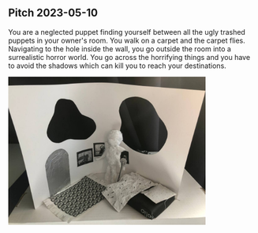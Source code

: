 ## Pitch 2023-05-10


You are a neglected puppet finding yourself between all the ugly trashed puppets in your owner's room.  You walk on a carpet and the carpet flies. Navigating to the hole inside the wall, you go outside the room into a surrealistic horror world. You go across the horrifying things and you have to avoid the shadows which can kill you to reach your destinations.

<img src="images/10.jpeg" width="400px">